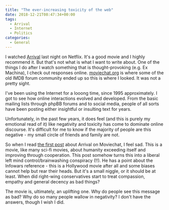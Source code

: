 ```yaml
---
title: "The ever-increasing toxicity of the web"
date: 2018-12-21T08:47:34+00:00
tags:
  - Arrival
  - Internet
  - Politics
categories:
  - General
---
```


I watched [Arrival](https://www.imdb.com/title/tt2543164/?ref_=nv_sr_1) last night on Netflix. It's a good movie and I highly recommend it. But that's not what is what I want to write about. One of the things I do after I watch something that is thought-provoking (e.g. Ex Machina), I check out responses online. [moviechat.org](https://moviechat.org) is where some of the old IMDB forum community ended up so this is where I looked. It was not a pretty sight.

<!--more-->

I've been using the Internet for a looong time, since 1995 approximately. I got to see how online interactions evolved and developed. From the basic mailing lists through phpBB forums and to social media, people of all sorts have been posting either insightful or insulting text for years.

Unfortunately, in the past few years, it does feel (and this is purely my emotional read of it) like negativity and toxicity has come to dominate online discourse. It's difficult for me to know if the majority of people are this negative - my small circle of friends and family are not.

So when I read [the first post](https://moviechat.org/tt2543164/Arrival/58c86074b591530ffd730f7b/POLITICAL-PROPAGANDA) about Arrival on Moviechat, I feel sad. This is a movie, like many sci-fi movies, about humanity exceeding itself and improving through cooperation. This post somehow turns this into a liberal left mind control/brainwashing conspiracy (!!). He has a point about the Infowars reference - this is a Hollywood movie after all and some biases cannot help but rear their heads. But it's a small niggle, or it should be at least. When did right-wing conservatives start to treat compassion, empathy and general decency as bad things?

The movie is, ultimately, an uplifting one. Why do people see this message as bad? Why do so many people wallow in negativity? I don't have the answers, though I wish I did.